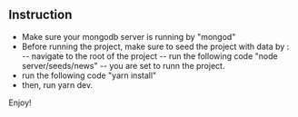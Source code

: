 ## Instruction 
- Make sure your mongodb server is running by "mongod"
- Before running the project, make sure to seed the project with data by :
 -- navigate to the root of the project
 -- run the following code "node server/seeds/news"
 -- you are set to runn the project.
- run the following code "yarn install"
- then, run yarn dev.


Enjoy! 
